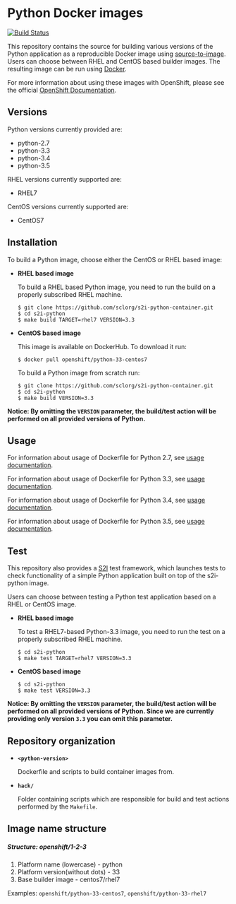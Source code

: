 Python Docker images
====================

[![Build Status](https://ci.openshift.redhat.com/jenkins/buildStatus/icon?job=sti-python)](https://ci.openshift.redhat.com/jenkins/job/sti-python/)

This repository contains the source for building various versions of
the Python application as a reproducible Docker image using
[source-to-image](https://github.com/openshift/source-to-image).
Users can choose between RHEL and CentOS based builder images.
The resulting image can be run using [Docker](http://docker.io).

For more information about using these images with OpenShift, please see the
official [OpenShift Documentation](https://docs.openshift.org/latest/using_images/s2i_images/python.html).

Versions
---------------
Python versions currently provided are:
* python-2.7
* python-3.3
* python-3.4
* python-3.5

RHEL versions currently supported are:
* RHEL7

CentOS versions currently supported are:
* CentOS7


Installation
---------------
To build a Python image, choose either the CentOS or RHEL based image:
*  **RHEL based image**

    To build a RHEL based Python image, you need to run the build on a properly
    subscribed RHEL machine.

    ```
    $ git clone https://github.com/sclorg/s2i-python-container.git
    $ cd s2i-python
    $ make build TARGET=rhel7 VERSION=3.3
    ```

*  **CentOS based image**

    This image is available on DockerHub. To download it run:

    ```
    $ docker pull openshift/python-33-centos7
    ```

    To build a Python image from scratch run:

    ```
    $ git clone https://github.com/sclorg/s2i-python-container.git
    $ cd s2i-python
    $ make build VERSION=3.3
    ```

**Notice: By omitting the `VERSION` parameter, the build/test action will be performed
on all provided versions of Python.**


Usage
---------------------------------

For information about usage of Dockerfile for Python 2.7,
see [usage documentation](2.7/README.md).

For information about usage of Dockerfile for Python 3.3,
see [usage documentation](3.3/README.md).

For information about usage of Dockerfile for Python 3.4,
see [usage documentation](3.4/README.md).

For information about usage of Dockerfile for Python 3.5,
see [usage documentation](3.5/README.md).


Test
---------------------
This repository also provides a [S2I](https://github.com/openshift/source-to-image) test framework,
which launches tests to check functionality of a simple Python application built on top of the s2i-python image.

Users can choose between testing a Python test application based on a RHEL or CentOS image.

*  **RHEL based image**

    To test a RHEL7-based Python-3.3 image, you need to run the test on a properly subscribed RHEL machine.

    ```
    $ cd s2i-python
    $ make test TARGET=rhel7 VERSION=3.3
    ```

*  **CentOS based image**

    ```
    $ cd s2i-python
    $ make test VERSION=3.3
    ```

**Notice: By omitting the `VERSION` parameter, the build/test action will be performed
on all provided versions of Python. Since we are currently providing only version `3.3`
you can omit this parameter.**


Repository organization
------------------------
* **`<python-version>`**

    Dockerfile and scripts to build container images from.

* **`hack/`**

    Folder containing scripts which are responsible for build and test actions performed by the `Makefile`.


Image name structure
------------------------
##### Structure: openshift/1-2-3

1. Platform name (lowercase) - python
2. Platform version(without dots) - 33
3. Base builder image - centos7/rhel7

Examples: `openshift/python-33-centos7`, `openshift/python-33-rhel7`
